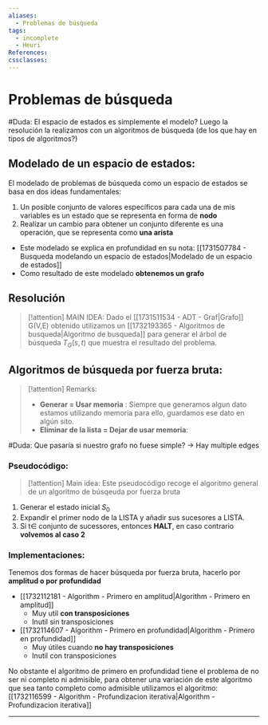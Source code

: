 ```yaml
---
aliases:
  - Problemas de búsqueda
tags:
  - incomplete
  - Heuri
References: 
cssclasses:
---
```

# Problemas de búsqueda
#Duda: El espacio de estados es simplemente el modelo? Luego la resolución la realizamos con un algoritmos de búsqueda (de los que hay en tipos de algoritmos?)
## Modelado de un espacio de estados:
El modelado de problemas de búsqueda como un espacio de estados se basa en dos ideas fundamentales: 

1. Un posible conjunto de valores específicos para cada una  de mis variables es un estado que se representa en forma de **nodo**
2. Realizar un cambio para obtener un conjunto diferente es una operación, que se representa como **una arista**
+ Este modelado se explica en profundidad en su nota: [[1731507784 -  Busqueda modelando un espacio de estados|Modelado de un espacio de estados]]
+ Como resultado de este modelado **obtenemos un grafo**
##  Resolución
> [!attention] MAIN IDEA: 
> Dado el [[1731511534 - ADT - Graf|Grafo]] G(V,E) obtenido utilizamos un [[1732193365 - Algoritmos de busqueda|Algoritmo de busqueda]] para generar el árbol de búsqueda $T_G(s,t)$ que muestra el resultado del problema. 
> 

## Algoritmos de búsqueda por fuerza bruta: 

> [!attention] Remarks: 
> + **Generar = Usar memoria** : Siempre que generamos algun dato estamos utilizando memoria para ello, guardamos ese dato en algún sito. 
> + **Eliminar de la lista = Dejar de usar memoria**: 


#Duda: Que pasaría si nuestro grafo no fuese simple? → Hay multiple edges
### Pseudocódigo:

> [!attention] Main idea:
> Este pseudocódigo recoge el algoritmo general de un algoritmo de búsqeuda por fuerza bruta 

1. Generar el estado inicial $S_0$ 
2. Expandir el primer nodo de la LISTA y añadir sus sucesores a LISTA. 
3. Si t$\in$ conjunto de sucessores, entonces **HALT**, en caso contrario **volvemos al caso 2**
### Implementaciones:
Tenemos dos formas de hacer búsqueda por fuerza bruta, hacerlo por **amplitud o por profundidad**
+ [[1732112181 - Algorithm - Primero en amplitud|Algorithm - Primero en amplitud]]
	+ Muy util **con transposiciones**
	+ Inutil sin transposiciones
+ [[1732114607 - Algorithm - Primero en profundidad|Algorithm - Primero en profundidad]]
	+ Muy útiles cuando **no hay transposiciones**
	+ Inutil con transposiciones

No obstante el algoritmo de primero en profundidad tiene el problema de no ser ni completo ni admisible, para obtener una variación de este algoritmo que sea tanto completo como admisible utilizamos el algoritmo: [[1732116599 - Algorithm - Profundizacion iterativa|Algorithm - Profundizacion iterativa]]



***